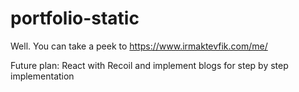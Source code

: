# portfolio-static

Well. You can take a peek to https://www.irmaktevfik.com/me/

Future plan: React with Recoil and implement blogs for step by step implementation
